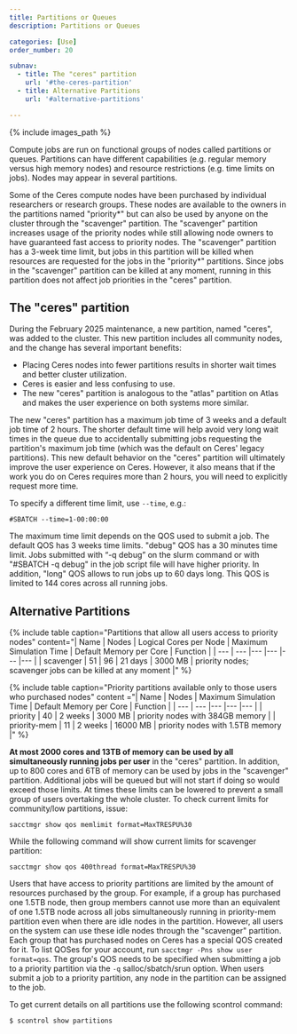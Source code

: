```yaml
---
title: Partitions or Queues
description: Partitions or Queues

categories: [Use]
order_number: 20

subnav:
  - title: The "ceres" partition
    url: '#the-ceres-partition'
  - title: Alternative Partitions
    url: '#alternative-partitions'

---
```


{% include images_path %}




Compute jobs are run on functional groups of nodes called partitions or queues. Partitions can have different capabilities (e.g. regular memory versus high memory nodes) and resource restrictions (e.g. time limits on jobs). Nodes may appear in several partitions.<!--excerpt--> 

Some of the Ceres compute nodes have been purchased by individual researchers or research groups. These nodes are available to the owners in the partitions named "priority\*" but can also be used by anyone on the cluster through the "scavenger" partition. The "scavenger" partition increases usage of the priority nodes while still allowing node owners to have guaranteed fast access to priority nodes. The "scavenger" partition has a 3-week time limit, but jobs in this partition will be killed when resources are requested for the jobs in the "priority\*" partitions. Since jobs in the "scavenger" partition can be killed at any moment, running in this partition does not affect job priorities in the "ceres" partition.

## The "ceres" partition

During the February 2025 maintenance, a new partition, named "ceres", was added to the cluster. This new partition includes all community nodes, and the change has several important benefits: 

* Placing Ceres nodes into fewer partitions results in shorter wait times and better cluster utilization. 
* Ceres is easier and less confusing to use. 
* The new "ceres" partition is analogous to the "atlas" partition on Atlas and makes the user experience on both systems more similar. 

The new "ceres" partition has a maximum job time of 3 weeks and a default job time of 2 hours. The shorter default time will help avoid very long wait times in the queue due to accidentally submitting jobs requesting the partition's maximum job time (which was the default on Ceres' legacy partitions). This new default behavior on the "ceres" partition will ultimately improve the user experience on Ceres. However, it also means that if the work you do on Ceres requires more than 2 hours, you will need to explicitly request more time.

To specify a different time limit, use `--time`, e.g.:

```
#SBATCH --time=1-00:00:00
```

The maximum time limit depends on the QOS used to submit a job. The default QOS has 3 weeks time limits. "debug" QOS has a 30 minutes time limit. Jobs submitted with “-q debug” on the slurm command or with "#SBATCH -q debug" in the job script file will have higher priority. In addition, "long" QOS allows to run jobs up to 60 days long. This QOS is limited to 144 cores across all running jobs. 

## Alternative Partitions

{% include table caption="Partitions that allow all users access to priority nodes" content="| Name | Nodes | Logical Cores per Node | Maximum Simulation Time | Default Memory per Core | Function |
| --- | --- |--- |--- |--- |--- |
| scavenger | 51 | 96 | 21 days | 3000 MB | priority nodes; scavenger jobs can be killed at any moment |" %}

{% include table caption="Priority partitions available only to those users who purchased nodes" content ="| Name | Nodes | Maximum Simulation Time | Default Memory per Core | Function |
| --- | --- |--- |--- |--- |
| priority | 40 | 2 weeks | 3000 MB | priority nodes with 384GB memory |
| priority-mem | 11 | 2 weeks | 16000 MB | priority nodes with 1.5TB memory |" %}


**At most 2000 cores and 13TB of memory can be used by all simultaneously running jobs per user** in the "ceres" partition. In addition, up to 800 cores and 6TB of memory can be used by jobs in the "scavenger" partition. Additional jobs will be queued but will not start if doing so would exceed those limits. At times these limits can be lowered to prevent a small group of users overtaking the whole cluster. To check current limits for community/low partitions, issue: 
```
sacctmgr show qos memlimit format=MaxTRESPU%30
```

While the following command will show current limits for scavenger partition:
```
sacctmgr show qos 400thread format=MaxTRESPU%30
```

Users that have access to priority partitions are limited by the amount of resources purchased by the group. For example, if a group has purchased one 1.5TB node, then group members cannot use more than an equivalent of one 1.5TB node across all jobs simultaneously running in priority-mem partition even when there are idle nodes in the partition. However, all users on the system can use these idle nodes through the "scavenger" partition. Each group that has purchased nodes on Ceres has a special QOS created for it. To list QOSes for your account, run `sacctmgr -Pns show user format=qos`. The group's QOS needs to be specified when submitting a job to a priority partition via the `-q` salloc/sbatch/srun option. When users submit a job to a priority partition, any node in the partition can be assigned to the job. 

To get current details on all partitions use the following scontrol command:
```
$ scontrol show partitions
```
